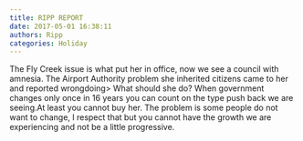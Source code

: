 ```yaml
---
title: RIPP REPORT
date: 2017-05-01 16:38:11
authors: Ripp
categories: Holiday
---
```


 The Fly Creek issue is what put her in office, now we see a council with amnesia. The Airport Authority problem she inherited citizens came to her and reported wrongdoing&gt; What should she do? When government changes only once in 16 years you can count on the type push back we are seeing.At least you cannot buy her. The problem is some people do not want to change, I respect that but you cannot have the growth we are experiencing and not be a little progressive.